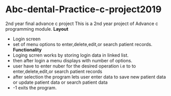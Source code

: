 # Abc-dental-Practice-c-project2019
2nd year final advance c project
This is a 2nd year project of Advance c programming module.
**Layout**
* Login screen
* set of menu options to enter,delete,edit,or search patient records.
**Functionality**
* Loging scrren works by storing login data in linked list.
* then after login a menu displays with number of options.
* user have to enter nuber for the desired operation i.e to to enter,delete,edit,or search patient records
* after selection the program lets user enter data to save new patient data or update patient data or search patient data
* -1 exits the program.
